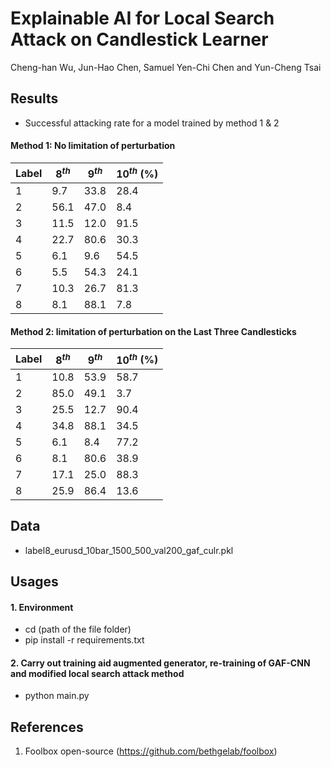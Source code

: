# Explainable AI for Local Search Attack on Candlestick Learner

Cheng-han Wu, Jun-Hao Chen, Samuel Yen-Chi Chen and Yun-Cheng Tsai

## Results
- Successful attacking rate for a model trained by method 1 & 2

#### Method 1: No limitation of perturbation
| Label  | $8^{th}$ | $9^{th}$ | $10^{th}$ (\%) |
| ------------- | ------------- | ------------- | ------------- |
| 1  | 9.7 | 33.8 | 28.4 |
| 2  | 56.1 | 47.0 | 8.4 |
| 3  | 11.5 | 12.0 | 91.5 |
| 4  | 22.7 | 80.6 | 30.3 |
| 5  | 6.1 | 9.6 | 54.5 |
| 6  | 5.5 | 54.3 | 24.1 |
| 7  | 10.3 | 26.7 | 81.3 |
| 8  | 8.1 | 88.1 | 7.8 |

#### Method 2: limitation of perturbation on the Last Three Candlesticks
| Label  | $8^{th}$ | $9^{th}$ | $10^{th}$ (\%) |
| ------------- | ------------- | ------------- | ------------- |
| 1  | 10.8 | 53.9 | 58.7 |
| 2  | 85.0 | 49.1 | 3.7 |
| 3  | 25.5 | 12.7 | 90.4 |
| 4  | 34.8 | 88.1 | 34.5 |
| 5  | 6.1 | 8.4 | 77.2 |
| 6  | 8.1 | 80.6 | 38.9 |
| 7  | 17.1 | 25.0 | 88.3 |
| 8  | 25.9 | 86.4 | 13.6 |

## Data
- label8_eurusd_10bar_1500_500_val200_gaf_culr.pkl

## Usages
#### 1. Environment
- cd (path of the file folder)
- pip install -r requirements.txt 

#### 2. Carry out training aid augmented generator, re-training of GAF-CNN and modified local search attack method
- python main.py

## References
1. Foolbox open-source (<https://github.com/bethgelab/foolbox>)

